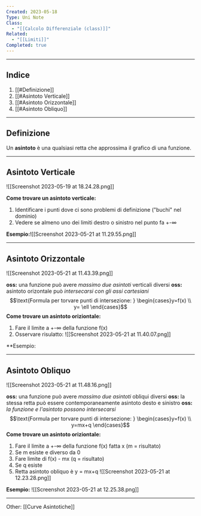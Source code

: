 ```yaml
---
Created: 2023-05-18
Type: Uni Note
Class:
  - "[[Calcolo Differenziale (class)]]"
Related:
  - "[[Limiti]]"
Completed: true
---
```

---
## Indice
1. [[#Definizione]]
2. [[#Asintoto Verticale]]
3. [[#Asintoto Orizzontale]]
4. [[#Asintoto Obliquo]]

---
## Definizione
Un **asintoto** è una qualsiasi retta che approssima il grafico di una funzione.

---
## Asintoto Verticale
![[Screenshot 2023-05-19 at 18.24.28.png]]

**Come trovare un asintoto verticale:**
1. Identificare i punti dove ci sono problemi di definizione ("buchi" nel dominio)
2. Vedere se almeno uno dei limiti destro o sinistro nel punto fa +-∞

**Esempio:**![[Screenshot 2023-05-21 at 11.29.55.png]]

---
## Asintoto Orizzontale
![[Screenshot 2023-05-21 at 11.43.39.png]]
 
 **oss:** una funzione può avere *massimo due asintoti* verticali diversi 
 **oss:** asintoto orizontale può *intersecarsi con gli assi cartesiani* $$\text{Formula per torvare punti di intersezione: } \begin{cases}y=f(x) \\ y= \ell
\end{cases}$$
 **Come trovare un asintoto oriziontale:**
1. Fare il limite a +-∞ della funzione f(x)
2. Osservare risulatto: ![[Screenshot 2023-05-21 at 11.40.07.png]]

**Esempio:

---
## Asintoto Obliquo
![[Screenshot 2023-05-21 at 11.48.16.png]]

**oss:** una funzione può avere *massimo due asintoti* obliqui diversi
**oss:** la stessa retta può essere contemporaneamente asintoto desto e sinistro 
**oss:** *la funzione e l'asintoto possono intersecarsi* $$\text{Formula per torvare punti di intersezione: } \begin{cases}y=f(x) \\ y=mx+q
\end{cases}$$
**Come trovare un asintoto oriziontale:**
1. Fare il limite a +-∞ della funzione f(x) fatta x (m  = risultato)
2. Se m esiste e diverso da 0
3. Fare limite di f(x) - mx (q = risultato)
4. Se q esiste
5. Retta asintoto obliquo è y = mx+q
![[Screenshot 2023-05-21 at 12.23.28.png]]

**Esempio:**
![[Screenshot 2023-05-21 at 12.25.38.png]]

---
Other: [[Curve Asintotiche]]
